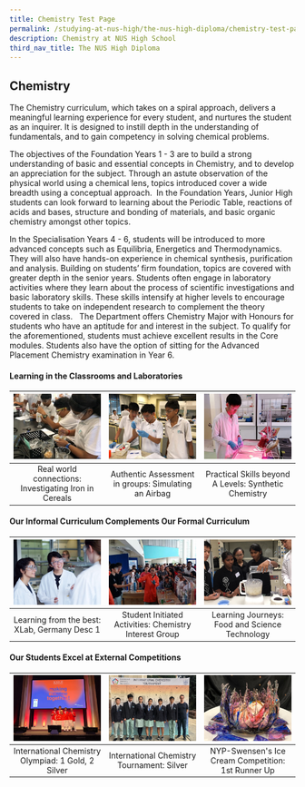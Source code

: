 ```yaml
---
title: Chemistry Test Page
permalink: /studying-at-nus-high/the-nus-high-diploma/chemistry-test-page/
description: Chemistry at NUS High School
third_nav_title: The NUS High Diploma
---
```

## Chemistry


The Chemistry curriculum, which takes on a spiral approach, delivers a meaningful learning experience for every student, and nurtures the student as an inquirer. It is designed to instill depth in the understanding of fundamentals, and to gain competency in solving chemical problems. 

The objectives of the Foundation Years 1 - 3 are to build a strong understanding of basic and essential concepts in Chemistry, and to develop an appreciation for the subject. Through an astute observation of the physical world using a chemical lens, topics introduced cover a wide breadth using a conceptual approach.  In the Foundation Years, Junior High students can look forward to learning about the Periodic Table, reactions of acids and bases, structure and bonding of materials, and basic organic chemistry amongst other topics.  

In the Specialisation Years 4 - 6, students will be introduced to more advanced concepts such as Equilibria, Energetics and Thermodynamics. They will also have hands-on experience in chemical synthesis, purification and analysis. Building on students’ firm foundation, topics are covered with greater depth in the senior years. Students often engage in laboratory activities where they learn about the process of scientific investigations and basic laboratory skills. These skills intensify at higher levels to encourage students to take on independent research to complement the theory covered in class.   The Department offers Chemistry Major with Honours for students who have an aptitude for and interest in the subject. To qualify for the aforementioned, students must achieve excellent results in the Core modules. Students also have the option of sitting for the Advanced Placement Chemistry examination in Year 6.


#### Learning in the Classrooms and Laboratories

<table>
	<thead>
		<tr>
			<th style="width: 33%; align: center">
				<a href="/chemistry/wonderment-in-the-classroom/">
					<img src="/images/Chemistry/Picture 1.jpg" style="max-width: 100%; max-height:100%" >
				</a>
			</th>
			<th style="width: 33%; align: center">
				<a href="/chemistry/wonderment-in-the-classroom/">
				<img src="/images/Chemistry/Picture 2.jpg" style="max-width: 100%; max-heigth: 100%" >
				</a>
			</th>
			<th style="width: 33%;align: center">
				<a href="/chemistry/wonderment-in-the-classroom/">
				<img src="/images/Chemistry/Picture 3.jpg" style="max-width: 100%; max-heigth: 100%">
				</a>
			</th>
		</tr>
	</thead>
	<tbody>
		<tr>
			<td style="text-align:center" > 
				Real world connections:  
				Investigating Iron in Cereals</td>
			<td style="text-align:center" >
				Authentic Assessment in groups:
				Simulating an Airbag </td>
			<td style="text-align:center"> 
				Practical Skills beyond A Levels:
				Synthetic Chemistry </td>
		</tr>
	</tbody>
</table>


#### Our Informal Curriculum Complements Our Formal Curriculum

<table>
	<thead>
		<tr>
			<th style="width: 33%; align: center">
				<a href="/chemistry/beyond-the-classroom/">
				<img src="/images/Chemistry/Picture 4.jpg" style="max-width: 100%; max-heigth: 100%" >
				</a>
			</th>
			<th style="width: 33%; align: center">
				<a href="/chemistry/beyond-the-classroom/">
				<img src="/images/Chemistry/Picture 5.jpg" style="max-width: 100%; max-heigth: 100%" >
				</a>
			</th>
			<th style="width: 33%; align: center">
				<a href="/chemistry/beyond-the-classroom/">
				<img src="/images/Chemistry/Picture 6.jpg" style="max-width: 100%; max-heigth: 100%">
				</a>
			</th>
		</tr>
	</thead>
	<tbody>
		<tr>
			<td style="text-align:center" >
				Learning from the best:
				XLab, Germany Desc 1 </td>
			<td style="text-align:center" > 
				Student Initiated Activities:  
				Chemistry Interest Group </td>
			<td style="text-align:center"> 
				 Learning Journeys:
				Food and Science Technology</td>
		</tr>
	</tbody>
</table>

#### Our Students Excel at External Competitions

<table>
	<thead>
		<tr>
			<th style="width: 33%; align: center">
				<a href="/our-dna/achievements/2022/">
				<img src="/images/Chemistry/Picture 7.jpg" style="max-width: 100%; max-heigth: 100%" >
				</a>
			</th>
			<th style="width: 33%; align: center">
				<a href="/our-dna/achievements/2022/">
				<img src="/images/Chemistry/Picture 8.jpg" style="max-width: 100%; max-heigth: 100%">
				</a>
			</th>
			<th style="width: 33%; align: center">
				<a href="/our-dna/achievements/2022/">
				<img src="/images/Chemistry/Picture 9.jpg" style="max-width: 100%; max-heigth: 100%">
				</a>
			</th>
		</tr>
	</thead>
	<tbody>
		<tr>
			<td style="text-align:center" >
				International Chemistry Olympiad:
				1 Gold, 2 Silver</td>
			<td style="text-align:center" > 
				International Chemistry Tournament: 
				Silver </td>
			<td style="text-align:center"> 
				NYP-Swensen's Ice Cream Competition:
				1st Runner Up </td>
		</tr>
	</tbody>
</table>